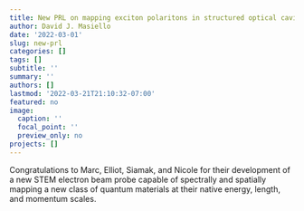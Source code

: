 ```yaml
---
title: New PRL on mapping exciton polaritons in structured optical cavities using focused electron beams
author: David J. Masiello
date: '2022-03-01'
slug: new-prl
categories: []
tags: []
subtitle: ''
summary: ''
authors: []
lastmod: '2022-03-21T21:10:32-07:00'
featured: no
image:
  caption: ''
  focal_point: ''
  preview_only: no
projects: []
---
```

Congratulations to Marc, Elliot, Siamak, and Nicole for their development of a new STEM electron beam probe capable of spectrally and spatially mapping a new class of quantum materials at their native energy, length, and momentum scales.